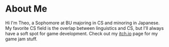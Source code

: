 # About Me

Hi I'm Theo, a Sophomore at BU majoring in CS and minoring in Japanese. My favorite CS field is the overlap between linguistics and CS, 
but I'll always have a soft spot for game development. Check out my <a href="https://talcgames.itch.io/" target="_blank" rel="noopener noreferrer">itch.io</a> page for my game jam stuff.

<!---
theoc3/theoc3 is a ✨ special ✨ repository because its `README.md` (this file) appears on your GitHub profile.
You can click the Preview link to take a look at your changes.
--->

